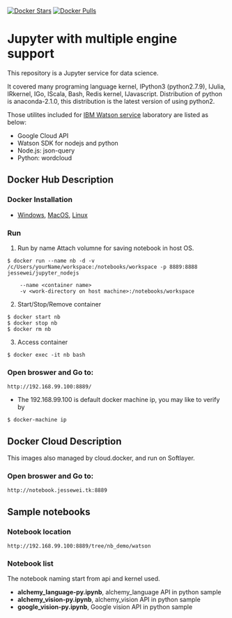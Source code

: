[![Docker Stars](https://img.shields.io/docker/stars/jessewei/jupyter_nodejs.svg?style=flat-square)](https://hub.docker.com/r/jessewei/jupyter_nodejs/)
[![Docker Pulls](https://img.shields.io/docker/pulls/jessewei/jupyter_nodejs.svg?style=flat-square)](https://hub.docker.com/r/jessewei/jupyter_nodejs/)

# Jupyter with multiple engine support 
This repository is a Jupyter service for data science.

It covered many programing language kernel, IPython3 (python2.7.9), IJulia, IRkernel, IGo, IScala, Bash, Redis kernel, IJavascript.
Distribution of python is anaconda-2.1.0, this distribution is the latest version of using python2. 

Those utilites included for [IBM Watson service](https://console.ng.bluemix.net/) laboratory are listed as below:
- Google Cloud API
- Watson SDK for nodejs and python
- Node.js: json-query
- Python: wordcloud

## Docker Hub Description
### Docker Installation

- [Windows](https://docs.docker.com/windows/step_one/),  [MacOS](https://docs.docker.com/mac/step_one/), [Linux](https://docs.docker.com/linux/step_one/)

### Run

1. Run by name
Attach volumne for saving notebook in host OS.
``` 
$ docker run --name nb -d -v /c/Users/yourName/workspace:/notebooks/workspace -p 8889:8888  jessewei/jupyter_nodejs
```
``` 
    --name <container name>
    -v <work-directory on host machine>:/notebooks/workspace
```     

2. Start/Stop/Remove container    
``` 
$ docker start nb
$ docker stop nb
$ docker rm nb    
```

3. Access container 
``` 
$ docker exec -it nb bash
```


### Open broswer and Go to:
``` 
http://192.168.99.100:8889/
``` 

- The 192.168.99.100 is default docker machine ip, you may like to verify by

```
$ docker-machine ip
``` 



## Docker Cloud Description
This images also managed by cloud.docker, and run on Softlayer.

### Open broswer and Go to:
``` 
http://notebook.jessewei.tk:8889
``` 



## Sample notebooks
### Notebook location
``` 
http://192.168.99.100:8889/tree/nb_demo/watson
``` 
### Notebook list
The notebook naming start from api and kernel used.
- **alchemy_language-py.ipynb**, alchemy_language API in python sample
- **alchemy_vision-py.ipynb**, alchemy_vision API in python sample
- **google_vision-py.ipynb**, Google vision API in python sample


